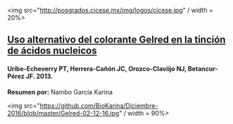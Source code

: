 <img src="http://posgrados.cicese.mx/img/logos/cicese.jpg" / width = 20%>

## [Uso alternativo del colorante Gelred en la tinción de ácidos nucleicos ](http://www.redalyc.org/pdf/2738/273829753005.pdf)


#### Uribe-Echeverry PT, Herrera-Cañón JC, Orozco-Claviijo NJ, Betancur-Pérez JF. 2013.

**Resumen por:** Nambo García Karina

<p align="justify"> 


<img src="https://github.com/BioKarina/Diciembre-2016/blob/master/Gelred-02-12-16.jpg" / width = 90%>
